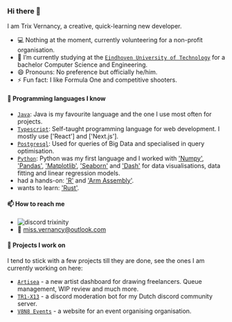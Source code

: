 ### Hi there 👋

I am Trix Vernancy, a creative, quick-learning new developer.

- 💻 Nothing at the moment, currently volunteering for a non-profit organisation.
- 🌱 I’m currently studying at the [`Eindhoven University of Technology`] for a bachelor Computer Science and Engineering.
- 😄 Pronouns: No preference but officially he/him.
- ⚡ Fun fact: I like Formula One and competitive shooters.

#### 💬 Programming languages I know

- [`Java`]: Java is my favourite language and the one I use most often for projects.
- [`Typescript`]: Self-taught programming language for web development. I mostly use ['React'] and ['Next.js'].
- [`Postgresql`]: Used for queries of Big Data and specialised in query optimisation.
- [`Python`]: Python was my first language and I worked with ['Numpy'], ['Pandas'], ['Matplotlib'], ['Seaborn'] and ['Dash'] for data visualisations, data fitting and linear regression models. 
- had a hands-on: ['R'] and ['Arm Assembly'].
- wants to learn: ['Rust'].

#### 📫 How to reach me

- ![discord](https://raw.githubusercontent.com/Trixinity/Trixinity/master/logo-discord.png) trixinity
- 📧 miss.vernancy@outlook.com

#### 🔭 Projects I work on

I tend to stick with a few projects till they are done, see the ones I am currently working on here:

- [`Artisea`] - a new artist dashboard for drawing freelancers. Queue management, WIP review and much more.
- [`TR1-X13`] - a discord moderation bot for my Dutch discord community server.
- [`V8N8 Events`] - a website for an event organising organisation.

<!----------------- LINKS --------------->

['arm assembly']: https://en.wikipedia.org/wiki/Assembly_language
['numpy']: https://numpy.org/
['matplotlib']: https://matplotlib.org/
['seaborn']: https://seaborn.pydata.org/
['r']: https://www.r-project.org/
[`rust`]: https://www.rust-lang.org/
[`react`]: https://reactjs.org/
[`python`]: https://www.python.org/
[`java`]: https://www.oracle.com/java/
[`Eindhoven University of Technology`]: https://www.tue.nl/en/
[`discord`]: https://discord.com/
[`typescript`]: https://www.typescriptlang.org/
['rust']: https://www.rust-lang.org/
['pandas']: https://pandas.pydata.org/
[`artisea`]: https://github.com/Artisea-net
[`tr1-x13`]: https://github.com/Trixinity/DeLageVachtjes
['dash']: https://dash.plotly.com/
[`V8N8 Events`]: https://www.v8n8events.com/
[`react`]: https://react.dev/
[`next.js`]: https://nextjs.org/
[`Postgresql`]: https://www.postgresql.org/
